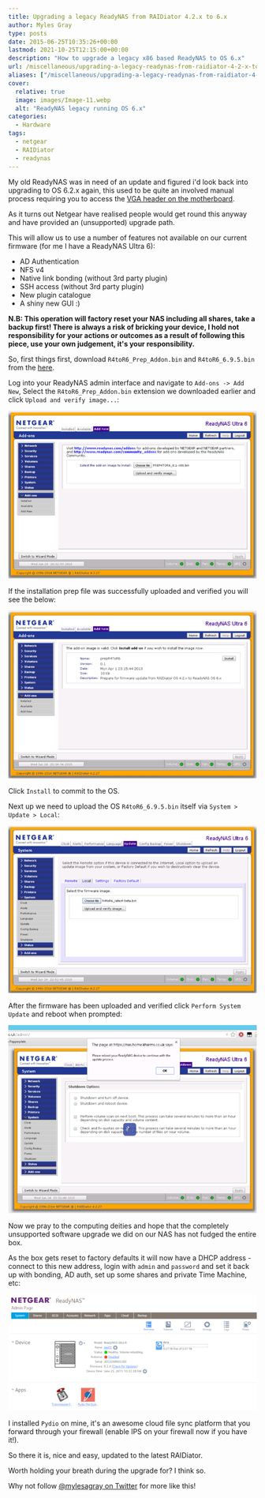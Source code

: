 ```yaml
---
title: Upgrading a legacy ReadyNAS from RAIDiator 4.2.x to 6.x
author: Myles Gray
type: posts
date: 2015-06-25T10:35:26+00:00
lastmod: 2021-10-25T12:15:00+00:00
description: "How to upgrade a legacy x86 based ReadyNAS to OS 6.x"
url: /miscellaneous/upgrading-a-legacy-readynas-from-raidiator-4-2-x-to-6-2-x
aliases: ["/miscellaneous/upgrading-a-legacy-readynas-from-raidiator-4-2-x-to-6-2-x", "/miscellaneous/upgrading-a-legacy-readynas-from-raidiator-4-2-x-to-6-2-x/amp", "/just-for-fun/upgrading-a-legacy-readynas-from-raidiator-4-2-x-to-6-2-x", "/just-for-fun/upgrading-a-legacy-readynas-from-raidiator-4-2-x-to-6-2-x/amp"]
cover:
  relative: true
  image: images/Image-11.webp
  alt: "ReadyNAS legacy running OS 6.x"
categories:
  - Hardware
tags:
  - netgear
  - RAIDiator
  - readynas
---
```


My old ReadyNAS was in need of an update and figured i'd look back into upgrading to OS 6.2.x again, this used to be quite an involved manual process requiring you to access the [VGA header on the motherboard][1].

As it turns out Netgear have realised people would get round this anyway and have provided an (unsupported) upgrade path.

This will allow us to use a number of features not available on our current firmware (for me I have a ReadyNAS Ultra 6):

* AD Authentication
* NFS v4
* Native link bonding (without 3rd party plugin)
* SSH access (without 3rd party plugin)
* New plugin catalogue
* A shiny new GUI :)

**N.B: This operation will factory reset your NAS including all shares, take a backup first! There is always a risk of bricking your device, I hold not responsibility for your actions or outcomes as a result of following this piece, use your own judgement, it's your responsibility.**

So, first things first, download `R4toR6_Prep_Addon.bin` and `R4toR6_6.9.5.bin` from the [here](https://github.com/ChrisCarini/netgear-readynas-R4toR6).

Log into your ReadyNAS admin interface and navigate to `Add-ons -> Add New`, Select the `R4toR6_Prep_Addon.bin` extension we downloaded earlier and click `Upload and verify image...`:

![ReadyNAS Add-On Installation Screen][2]

If the installation prep file was successfully uploaded and verified you will see the below:

![ReadyNAS RAIDiator 4.2.x to 6.2.x upgrade][3]

Click `Install` to commit to the OS.

Next up we need to upload the OS `R4toR6_6.9.5.bin` itself via `System > Update > Local`:

![ReadyNAS Firmware Upgrade to 6.2.x][4]

After the firmware has been uploaded and verified click `Perform System Update` and reboot when prompted:

![YOLO][5]

Now we pray to the computing deities and hope that the completely unsupported software upgrade we did on our NAS has not fudged the entire box.

As the box gets reset to factory defaults it will now have a DHCP address - connect to this new address, login with `admin` and `password` and set it back up with bonding, AD auth, set up some shares and private Time Machine, etc:

![Netgear OS 6.2.x][6]

I installed `Pydio` on mine, it's an awesome cloud file sync platform that you forward through your firewall (enable IPS on your firewall now if you have it!).

So there it is, nice and easy, updated to the latest RAIDiator.

Worth holding your breath during the upgrade for? I think so.

Why not follow [@mylesagray on Twitter][7] for more like this!

 [1]: https://web.archive.org/web/20190102203234/https://warwick.ac.uk/fac/sci/csc/people/computingstaff/jaroslaw_zachwieja/readynaspro-jailfix
 [2]: images/Screen-Shot-2015-06-24-at-20.33.35.png
 [3]: images/Screen-Shot-2015-06-24-at-20.35.23.png
 [4]: images/Screen-Shot-2015-06-24-at-20.52.51.png
 [5]: images/Screen-Shot-2015-06-24-at-20.57.59.png
 [6]: images/Image-11.png
 [7]: https://twitter.com/mylesagray
